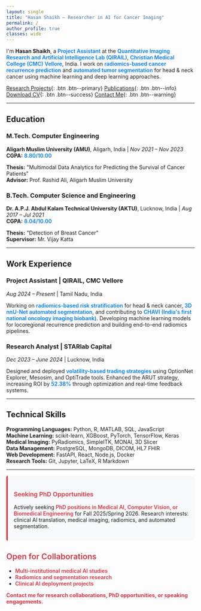 ```yaml
---
layout: single
title: "Hasan Shaikh — Researcher in AI for Cancer Imaging"
permalink: /
author_profile: true
classes: wide
---
```


<style>
.important-text { color: #007bff; font-weight: 600; }
.collaboration-text { color: #dc3545; font-weight: 600; }
.highlight-box { 
  background: #f8f9fa; 
  border-left: 4px solid #dc3545; 
  padding: 1rem; 
  margin: 1rem 0; 
  border-radius: 4px; 
}
/* Reduce overall text size */
.page__content {
  font-size: 0.9rem;
  line-height: 1.5;
}
.page__content h2 {
  font-size: 1.4rem;
}
.page__content h3 {
  font-size: 1.2rem;
}
</style>

I'm **Hasan Shaikh**, a <span class="important-text">Project Assistant</span> at the <span class="important-text">Quantitative Imaging Research and Artificial Intelligence Lab (QIRAIL)</span>, <span class="important-text">Christian Medical College (CMC) Vellore</span>, India. I work on <span class="important-text">radiomics-based cancer recurrence prediction</span> and <span class="important-text">automated tumor segmentation</span> for head & neck cancer using machine learning and deep learning approaches.

[Research Projects](/portfolio/){: .btn .btn--primary} [Publications](/publications/){: .btn .btn--info} [Download CV](/files/CV_Hasan_Shaikh.pdf){: .btn .btn--success} [Contact Me](/contact/){: .btn .btn--warning}

---

## Education

### M.Tech. Computer Engineering
**Aligarh Muslim University (AMU)**, Aligarh, India | *Nov 2021 – Nov 2023*  
**CGPA:** <span class="important-text">8.80/10.00</span>

**Thesis:** "Multimodal Data Analytics for Predicting the Survival of Cancer Patients"  
**Advisor:** Prof. Rashid Ali, Aligarh Muslim University

### B.Tech. Computer Science and Engineering  
**Dr. A.P.J. Abdul Kalam Technical University (AKTU)**, Lucknow, India | *Aug 2017 – Jul 2021*  
**CGPA:** <span class="important-text">8.04/10.00</span>

**Thesis:** "Detection of Breast Cancer"  
**Supervisor:** Mr. Vijay Katta

---

## Work Experience

### Project Assistant | QIRAIL, CMC Vellore
*Aug 2024 – Present* | Tamil Nadu, India

Working on <span class="important-text">radiomics-based risk stratification</span> for head & neck cancer, <span class="important-text">3D nnU-Net automated segmentation</span>, and contributing to <span class="important-text">CHAVI (India's first national oncology imaging biobank)</span>. Developing machine learning models for locoregional recurrence prediction and building end-to-end radiomics pipelines.

### Research Analyst | STARlab Capital
*Dec 2023 – June 2024* | Lucknow, India

Designed and deployed <span class="important-text">volatility-based trading strategies</span> using OptionNet Explorer, Mesosim, and OptiTrade tools. Enhanced the ARUT strategy, increasing ROI by <span class="important-text">52.38%</span> through optimization and real-time feedback systems.

---
## Technical Skills

**Programming Languages:** Python, R, MATLAB, SQL, JavaScript  
**Machine Learning:** scikit-learn, XGBoost, PyTorch, TensorFlow, Keras  
**Medical Imaging:** PyRadiomics, SimpleITK, MONAI, 3D Slicer  
**Data Management:** PostgreSQL, MongoDB, DICOM, HL7 FHIR  
**Web Development:** FastAPI, React, Node.js, Docker  
**Research Tools:** Git, Jupyter, LaTeX, R Markdown

---

<div class="highlight-box">
<h3><span class="collaboration-text">Seeking PhD Opportunities</span></h3>
<p>Actively seeking <span class="collaboration-text">PhD positions in Medical AI, Computer Vision, or Biomedical Engineering</span> for Fall 2025/Spring 2026. Research interests: clinical AI translation, medical imaging, radiomics, and automated segmentation.</p>
</div>

## <span class="collaboration-text">Open for Collaborations</span>

- <span class="collaboration-text">Multi-institutional medical AI studies</span>
- <span class="collaboration-text">Radiomics and segmentation research</span>  
- <span class="collaboration-text">Clinical AI deployment projects</span>

<span class="collaboration-text">**Contact me for research collaborations, PhD opportunities, or speaking engagements.**</span>
